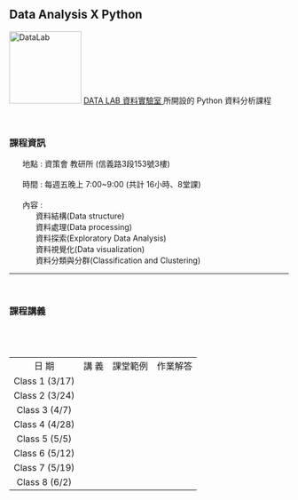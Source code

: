 <h2> Data Analysis X Python </h2> 
<img src="https://t.kfs.io/organization_resource_files/7685/10758/14063888_1080321025394014_825596358231805577_n.png" alt="DataLab" height="130" width="130">
<a href=https://www.facebook.com/dlab.taiwan/?fref=t> DATA LAB 資料實驗室 </a>所開設的 Python 資料分析課程
<br>
<p>
    <h3><b>課程資訊</b></h3>
    <ul class="task-list">
       <li>地點 : 資策會 教研所 (信義路3段153號3樓) </li>
       <li>時間 : 每週五晚上 7:00~9:00 (共計 16小時、8堂課) </li>
       <li>內容 :  <ul class="task-list">
                     <li>資料結構(Data structure)</li>
                     <li>資料處理(Data processing)</li>
                     <li>資料探索(Exploratory Data Analysis)</li>
                     <li>資料視覺化(Data visualization)</li>
                     <li>資料分類與分群(Classification and Clustering)</li>
                 </ul>
        </li>
    </ul>
</p>  
<hr size="1">
<p>
    <h3><b>課程講義</b></h3>
<table>
　<tr>
　    <td align="center" valign="center">日  期</td>
　    <td align="center" valign="center">講  義</td>
      <td align="center" valign="center">課堂範例</td>
      <td align="center" valign="center">作業解答</td>
　</tr>
　<tr>
　    <td align="center" valign="center">Class 1 (3/17)</td>
　    <td align="center" valign="center"></td>
      <td align="center" valign="center"></td>
      <td align="center" valign="center"></td>
　</tr>
  <tr>
　    <td align="center" valign="center">Class 2 (3/24)</td>
　    <td align="center" valign="center"></td>
      <td align="center" valign="center"></td>
      <td align="center" valign="center"></td>
　</tr>
 <tr>
　    <td align="center" valign="center">Class 3 (4/7)</td>
　    <td align="center" valign="center"></td>
      <td align="center" valign="center"></td>
      <td align="center" valign="center"></td>
　</tr>
 <tr>
　    <td align="center" valign="center">Class 4 (4/28)</td>
　    <td align="center" valign="center"></td>
      <td align="center" valign="center"></td>
      <td align="center" valign="center"></td>
　</tr>
 <tr>
　    <td align="center" valign="center">Class 5 (5/5)</td>
　    <td align="center" valign="center"></td>
      <td align="center" valign="center"></td>
      <td align="center" valign="center"></td>
　</tr>
 <tr>
　    <td align="center" valign="center">Class 6 (5/12)</td>
　    <td align="center" valign="center"></td>
      <td align="center" valign="center"></td>
      <td align="center" valign="center"></td>
　</tr>
 <tr>
　    <td align="center" valign="center">Class 7 (5/19)</td>
　    <td align="center" valign="center"></td>
      <td align="center" valign="center"></td>
      <td align="center" valign="center"></td>
　</tr>
 <tr>
　    <td align="center" valign="center">Class 8 (6/2)</td>
　    <td align="center" valign="center"></td>
      <td align="center" valign="center"></td>
      <td align="center" valign="center"></td>
　</tr>
</table>
</p>
